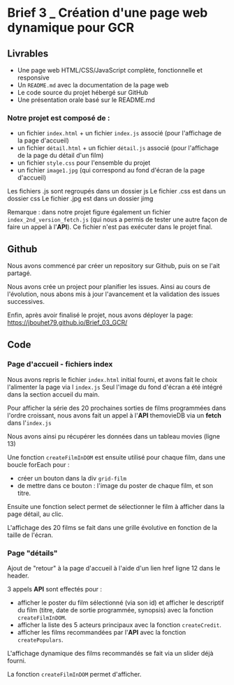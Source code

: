 # Brief 3 _ Création d'une page web dynamique pour GCR

## Livrables
- Une page web HTML/CSS/JavaScript complète, fonctionnelle et responsive
- Un `README.md` avec la documentation de la page web
- Le code source du projet hébergé sur GitHub
- Une présentation orale basé sur le README.md

### Notre projet est composé de :
- un fichier `index.html` + un fichier `index.js` associé (pour l'affichage de la page d'accueil)
- un fichier `détail.html` + un fichier `détail.js` associé  (pour l'affichage de la page du détail d'un film)
- un fichier `style.css` pour l'ensemble du projet
- un fichier `image1.jpg` (qui correspond au fond d'écran de la page d'accueil)

Les fichiers .js sont regroupés dans un dossier js
Le fichier .css est dans un dossier css
Le fichier .jpg est dans un dossier jimg

Remarque : dans notre projet figure également un fichier `index_2nd_version_fetch.js` (qui nous a permis de tester une autre façon de faire un appel à l'**API**). Ce fichier n'est pas exécuter dans le projet final.

##  Github

Nous avons commencé par créer un repository sur Github, puis on se l'ait partagé.

Nous avons crée un project pour planifier les issues.
Ainsi au cours de l'évolution, nous abons mis à jour l'avancement et la validation des issues successives.

Enfin, après avoir finalisé le projet, nous avons déployer la page: https://jbouhet79.github.io/Brief_03_GCR/

## Code 
### Page d'accueil - fichiers index 

Nous avons repris le fichier `index.html` initial fourni, et avons fait le choix l'alimenter la page via l `index.js`
Seul l'image du fond d'écran a été intégré dans la section accueil du main.

Pour afficher la série des 20 prochaines sorties de films programmées dans l'ordre croissant, nous avons fait un appel à l'**API** themovieDB via un **fetch** dans l'`index.js`

Nous avons ainsi pu récupérer les données dans un tableau movies (ligne 13)

Une fonction `createFilmInDOM` est ensuite utilisé pour chaque film, dans une boucle forEach pour :
- créer un bouton dans la div `grid-film`
- de mettre dans ce bouton : l'image du poster de chaque film, et son titre.

Ensuite une fonction select permet de sélectionner le film à afficher dans la page détail, au clic.

L'affichage des 20 films se fait dans une grille évolutive en fonction de la taille de l'écran.

###   Page "détails" 

Ajout de "retour" à la page d'accueil à l'aide d'un lien href ligne 12 dans le header.

3 appels **API** sont effectés pour :
- afficher le poster du film sélectionné (via son id) et
 afficher le descriptif du film (titre, date de sortie programmée, synopsis) avec la fonction `createFilmInDOM`.
- afficher la liste des 5 acteurs principaux avec la fonction `createCredit`.
- afficher les films recommandées par l'**API** avec la fonction `createPopulars`.

L'affichage dynamique des films recommandés se fait via un slider déjà fourni.

La fonction `createFilmInDOM` permet d'afficher.






